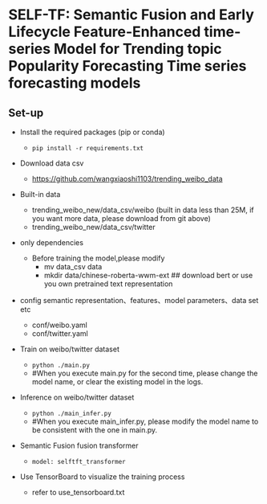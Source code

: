 # SELF-TF: Semantic Fusion and Early Lifecycle Feature-Enhanced time-series Model for Trending topic Popularity Forecasting Time series forecasting models


## Set-up

- Install the required packages (pip or conda)
    - `pip install -r requirements.txt`

- Download data csv
    - https://github.com/wangxiaoshi1103/trending_weibo_data  
- Built-in data
    -  trending_weibo_new/data_csv/weibo   (built in data less than 25M, if you want more data, please download from git above)
    -  trending_weibo_new/data_csv/twitter

- only dependencies 
    - Before training the model,please modify 
        - mv data_csv data
        - mkdir data/chinese-roberta-wwm-ext  ## download bert or use you own pretrained text representation

- config semantic representation、features、model parameters、data set etc
    - conf/weibo.yaml
    - conf/twitter.yaml

- Train on weibo/twitter dataset    
    - `python ./main.py`
    - #When you execute main.py for the second time, please change the model name, or clear the existing model in the logs.
- Inference on weibo/twitter dataset
    - `python ./main_infer.py`
    - #When you execute main_infer.py, please modify the model name to be consistent with the one in main.py. 

    
- Semantic Fusion fusion transformer
    - `model: selftft_transformer`

- Use TensorBoard to visualize the training process
    - refer to use_tensorboard.txt
